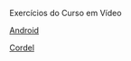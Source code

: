 Exercícios do Curso em Vídeo

<a href="Exercicios/desafio 2/index.html">Android<a/>

<a href="Exercicios/cordel/cordel.html">Cordel<a/>